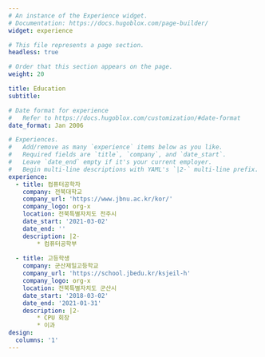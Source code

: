 ```yaml
---
# An instance of the Experience widget.
# Documentation: https://docs.hugoblox.com/page-builder/
widget: experience

# This file represents a page section.
headless: true

# Order that this section appears on the page.
weight: 20

title: Education
subtitle:

# Date format for experience
#   Refer to https://docs.hugoblox.com/customization/#date-format
date_format: Jan 2006

# Experiences.
#   Add/remove as many `experience` items below as you like.
#   Required fields are `title`, `company`, and `date_start`.
#   Leave `date_end` empty if it's your current employer.
#   Begin multi-line descriptions with YAML's `|2-` multi-line prefix.
experience:
  - title: 컴퓨터공학자
    company: 전북대학교
    company_url: 'https://www.jbnu.ac.kr/kor/'
    company_logo: org-x
    location: 전북특별자치도 전주시
    date_start: '2021-03-02'
    date_end: ''
    description: |2-
        * 컴퓨터공학부
        
  - title: 고등학생
    company: 군산제일고등학교
    company_url: 'https://school.jbedu.kr/ksjeil-h'
    company_logo: org-x
    location: 전북특별자치도 군산시
    date_start: '2018-03-02'
    date_end: '2021-01-31'
    description: |2-
        * CPU 회장
        * 이과
design:
  columns: '1'
---
```

